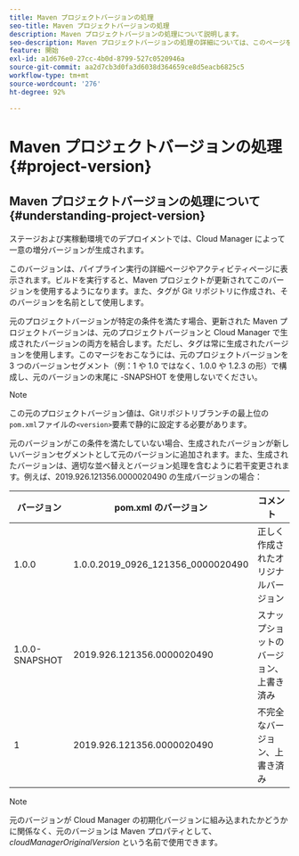 ```yaml
---
title: Maven プロジェクトバージョンの処理
seo-title: Maven プロジェクトバージョンの処理
description: Maven プロジェクトバージョンの処理について説明します。
seo-description: Maven プロジェクトバージョンの処理の詳細については、このページを参照してください。
feature: 開始
exl-id: a1d676e0-27cc-4b0d-8799-527c0520946a
source-git-commit: aa2d7cb3d0fa3d6038d364659ce8d5eacb6825c5
workflow-type: tm+mt
source-wordcount: '276'
ht-degree: 92%

---
```


# Maven プロジェクトバージョンの処理 {#project-version}

## Maven プロジェクトバージョンの処理について {#understanding-project-version}

ステージおよび実稼動環境でのデプロイメントでは、Cloud Manager によって一意の増分バージョンが生成されます。

このバージョンは、パイプライン実行の詳細ページやアクティビティページに表示されます。ビルドを実行すると、Maven プロジェクトが更新されてこのバージョンを使用するようになります。また、タグが Git リポジトリに作成され、そのバージョンを名前として使用します。

元のプロジェクトバージョンが特定の条件を満たす場合、更新された Maven プロジェクトバージョンは、元のプロジェクトバージョンと Cloud Manager で生成されたバージョンの両方を結合します。ただし、タグは常に生成されたバージョンを使用します。このマージをおこなうには、元のプロジェクトバージョンを 3 つのバージョンセグメント（例：1 や 1.0 ではなく、1.0.0 や 1.2.3 の形）で構成し、元のバージョンの末尾に -SNAPSHOT を使用しないでください。

>[!NOTE]
>この元のプロジェクトバージョン値は、Gitリポジトリブランチの最上位の`pom.xml`ファイルの`<version>`要素で静的に設定する必要があります。

元のバージョンがこの条件を満たしていない場合、生成されたバージョンが新しいバージョンセグメントとして元のバージョンに追加されます。また、生成されたバージョンは、適切な並べ替えとバージョン処理を含むように若干変更されます。例えば、2019.926.121356.0000020490 の生成バージョンの場合：

| **バージョン** | **pom.xml のバージョン** | **コメント** |
|---|---|---|
| 1.0.0 | 1.0.0.2019_0926_121356_0000020490 | 正しく作成されたオリジナルバージョン |
| 1.0.0-SNAPSHOT | 2019.926.121356.0000020490 | スナップショットのバージョン、上書き済み |
| 1 | 2019.926.121356.0000020490 | 不完全なバージョン、上書き済み |

>[!NOTE]
>
>元のバージョンが Cloud Manager の初期化バージョンに組み込まれたかどうかに関係なく、元のバージョンは Maven プロパティとして、*cloudManagerOriginalVersion* という名前で使用できます。
